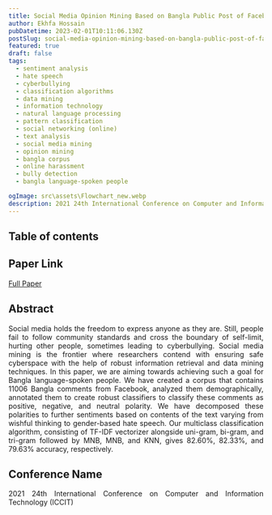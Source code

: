 ```yaml
---
title: Social Media Opinion Mining Based on Bangla Public Post of Facebook
author: Ekhfa Hossain
pubDatetime: 2023-02-01T10:11:06.130Z
postSlug: social-media-opinion-mining-based-on-bangla-public-post-of-facebook
featured: true
draft: false
tags:
  - sentiment analysis
  - hate speech
  - cyberbullying
  - classification algorithms
  - data mining
  - information technology
  - natural language processing
  - pattern classification
  - social networking (online)
  - text analysis
  - social media mining
  - opinion mining
  - bangla corpus
  - online harassment
  - bully detection
  - bangla language-spoken people

ogImage: src\assets\Flowchart_new.webp
description: 2021 24th International Conference on Computer and Information Technology (ICCIT)
---
```


## Table of contents

## Paper Link

[Full Paper](https://ieeexplore.ieee.org/document/9689860)

## Abstract

<p style='text-align: justify;'>
Social media holds the freedom to express anyone as they are. Still, people fail to follow community standards and cross the boundary of self-limit, hurting other people, sometimes leading to cyberbullying. Social media mining is the frontier where researchers contend with ensuring safe cyberspace with the help of robust information retrieval and data mining techniques. In this paper, we are aiming towards achieving such a goal for Bangla language-spoken people. We have created a corpus that contains 11006 Bangla comments from Facebook, analyzed them demographically, annotated them to create robust classifiers to classify these comments as positive, negative, and neutral polarity. We have decomposed these polarities to further sentiments based on contents of the text varying from wishful thinking to gender-based hate speech. Our multiclass classification algorithm, consisting of TF-IDF vectorizer alongside uni-gram, bi-gram, and tri-gram followed by MNB, MNB, and KNN, gives 82.60%, 82.33%, and 79.63% accuracy, respectively.
</p>

## Conference Name

<p style='text-align: justify;'>
2021 24th International Conference on Computer and Information Technology (ICCIT)
</p>
